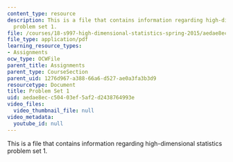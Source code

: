 ```yaml
---
content_type: resource
description: This is a file that contains information regarding high-dimensional statistics
  problem set 1.
file: /courses/18-s997-high-dimensional-statistics-spring-2015/aedae8ecc50403ef5af2d2438764993e_MIT18_S997S15_Assignment1.pdf
file_type: application/pdf
learning_resource_types:
- Assignments
ocw_type: OCWFile
parent_title: Assignments
parent_type: CourseSection
parent_uid: 1276d967-a388-66a6-d527-ae0a3fa3b3d9
resourcetype: Document
title: Problem Set 1
uid: aedae8ec-c504-03ef-5af2-d2438764993e
video_files:
  video_thumbnail_file: null
video_metadata:
  youtube_id: null
---
```

This is a file that contains information regarding high-dimensional statistics problem set 1.

